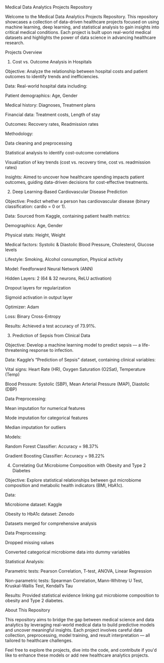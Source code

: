 Medical Data Analytics Projects Repository

Welcome to the Medical Data Analytics Projects Repository. This repository showcases a collection of data-driven healthcare projects focused on using machine learning, deep learning, and statistical analysis to gain insights into critical medical conditions.
Each project is built upon real-world medical datasets and highlights the power of data science in advancing healthcare research.

Projects Overview

1. Cost vs. Outcome Analysis in Hospitals

Objective: Analyze the relationship between hospital costs and patient outcomes to identify trends and inefficiencies.

Data: Real-world hospital data including:

Patient demographics: Age, Gender

Medical history: Diagnoses, Treatment plans

Financial data: Treatment costs, Length of stay

Outcomes: Recovery rates, Readmission rates

Methodology:

Data cleaning and preprocessing

Statistical analysis to identify cost-outcome correlations

Visualization of key trends (cost vs. recovery time, cost vs. readmission rates)

Insights: Aimed to uncover how healthcare spending impacts patient outcomes, guiding data-driven decisions for cost-effective treatments.

2. Deep Learning-Based Cardiovascular Disease Prediction

Objective: Predict whether a person has cardiovascular disease (binary classification: cardio = 0 or 1).

Data: Sourced from Kaggle, containing patient health metrics:

Demographics: Age, Gender

Physical stats: Height, Weight

Medical factors: Systolic & Diastolic Blood Pressure, Cholesterol, Glucose levels

Lifestyle: Smoking, Alcohol consumption, Physical activity

Model: Feedforward Neural Network (ANN)

Hidden Layers: 2 (64 & 32 neurons, ReLU activation)

Dropout layers for regularization

Sigmoid activation in output layer

Optimizer: Adam

Loss: Binary Cross-Entropy

Results: Achieved a test accuracy of 73.91%.

3. Prediction of Sepsis from Clinical Data

Objective: Develop a machine learning model to predict sepsis — a life-threatening response to infection.

Data: Kaggle’s “Prediction of Sepsis” dataset, containing clinical variables:

Vital signs: Heart Rate (HR), Oxygen Saturation (O2Sat), Temperature (Temp)

Blood Pressure: Systolic (SBP), Mean Arterial Pressure (MAP), Diastolic (DBP)

Data Preprocessing:

Mean imputation for numerical features

Mode imputation for categorical features

Median imputation for outliers

Models:

Random Forest Classifier: Accuracy = 98.37%

Gradient Boosting Classifier: Accuracy = 98.22%

4. Correlating Gut Microbiome Composition with Obesity and Type 2 Diabetes

Objective: Explore statistical relationships between gut microbiome composition and metabolic health indicators (BMI, HbA1c).

Data:

Microbiome dataset: Kaggle

Obesity to HbA1c dataset: Zenodo

Datasets merged for comprehensive analysis

Data Preprocessing:

Dropped missing values

Converted categorical microbiome data into dummy variables

Statistical Analysis:

Parametric tests: Pearson Correlation, T-test, ANOVA, Linear Regression

Non-parametric tests: Spearman Correlation, Mann-Whitney U Test, Kruskal-Wallis Test, Kendall’s Tau

Results: Provided statistical evidence linking gut microbiome composition to obesity and Type 2 diabetes.

About This Repository

This repository aims to bridge the gap between medical science and data analytics by leveraging real-world medical data to build predictive models and uncover meaningful insights. Each project involves careful data collection,
preprocessing, model training, and result interpretation — all tailored to healthcare challenges.

Feel free to explore the projects, dive into the code, and contribute if you'd like to enhance these models or add new healthcare analytics projects.
